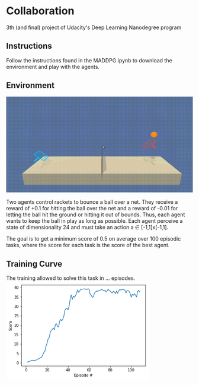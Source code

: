 # Collaboration
3th (and final) project of Udacity's Deep Learning Nanodegree program

## Instructions
Follow the instructions found in the MADDPG.ipynb to download the environment and play with the agents. 

## Environment 

![movie](https://github.com/rmnfournier/collaboration-competition/blob/master/final.gif)

Two agents control rackets to bounce a ball over a net. They receive a reward of +0.1 for hitting the ball over the net and a reward of -0.01 for letting the ball hit the ground or hitting it out of bounds. Thus, each agent wants to keep the ball in play as long as possible. Each agent perceive a state of dimensionality 24 and must take an action a $\in$ [-1,1]x[-1,1]. 

The goal is to get a minimum score of 0.5 on average over 100 episodic tasks, where the score for each task is the score of the best agent. 

## Training Curve
The training allowed to solve this task in ... episodes. 
![training](https://github.com/rmnfournier/continuous_control/blob/master/training.png) 
